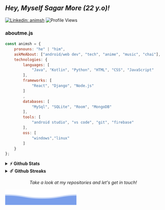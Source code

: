 ## *Hey, Myself Sagar More (22 y.o)!*
[![Linkedin: animsh ](https://img.shields.io/badge/-animsh-blue?style=flat-square&logo=Linkedin&logoColor=white&link=https://https://www.linkedin.com/in/animsh/)](https://www.linkedin.com/in/animsh/)
![Profile Views](https://komarev.com/ghpvc/?username=animsh&color=blue&style=flat-square)
### aboutme.js
~~~javascript
const animsh = {
    pronouns: "he" | "him",
    askMeAbout: ["android/web dev", "tech", "anime", "music", "chai"],
    technologies: {
        languages: [
            "Java", "Kotlin", "Python", "HTML", "CSS", "JavaScript"
        ],
        frameworks: [
            "React", "Django", "Node.js"
        ]
        ,
        databases: [
            "MySql", "SQLite", "Room", "MongoDB"
        ],
        tools: [
            "android studio", "vs code", "git", "firebase"
        ],
        oss: [
            "windows","linux"
        ]
    }
};
~~~

<details>	
  <summary><b>⚡ Github Stats</b></summary>
  <br />
  <img height="180em" src="https://github-readme-stats.vercel.app/api?username=animsh&show_icons=true&hide_border=true&&count_private=true&include_all_commits=true" />
  <img height="180em" src="https://github-readme-stats.vercel.app/api/top-langs/?username=animsh&show_icons=true&hide_border=true&layout=compact&langs_count=8"/>
</details>

<details>	
  <summary><b>☄️ Github Streaks</b></summary>
  <br />
  <img height="180em" src="https://github-readme-streak-stats.herokuapp.com/?user=animsh&hide_border=true" />
</details>

<p align="center">
 <i>Take a look at my repositories and let's get in touch!</i>
</p>

![Sagar More](https://raw.githubusercontent.com/animsh/animsh/main/assets/bottom_header.svg)
<br>
